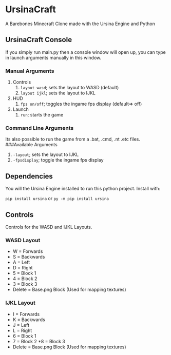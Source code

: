 # UrsinaCraft
A Barebones Minecraft Clone made with the Ursina Engine and Python

## UrsinaCraft Console
If you simply run main.py then a console window will open up, you can type in launch arguments manually in this window.
### Manual Arguments
1. Controls
   1. `layout wasd`; sets the layout to WASD (default)
   2. `layout ijkl`; sets the layout to IJKL
2. HUD
   1. `fps on/off`; toggles the ingame fps display (default=> off)
3. Launch
   1. `run`; starts the game

### Command Line Arguments
Its also possible to run the game from a .bat, .cmd, .nt .etc files.
###Available Arguments
1. `-layout`; sets the layout to IJKL
2. `-fpsdisplay`; toggle the ingame fps display

## Dependencies
You will the Ursina Engine installed to run this python project.
Install with:

`pip install ursina`
or
`py -m pip install ursina`

## Controls
Controls for the WASD and IJKL Layouts.
### WASD Layout
* W = Forwards
* S = Backwards
* A = Left
* D = Right
* 5 = Block 1
* 4 = Block 2
* 3 = Block 3
* Delete = Base.png Block (Used for mapping textures)

### IJKL Layout
* I = Forwards
* K = Backwards
* J = Left
* L = Right
* 6 = Block 1
* 7 = Block 2
*8 = Block 3
* Delete = Base.png Block (Used for mapping textures)

